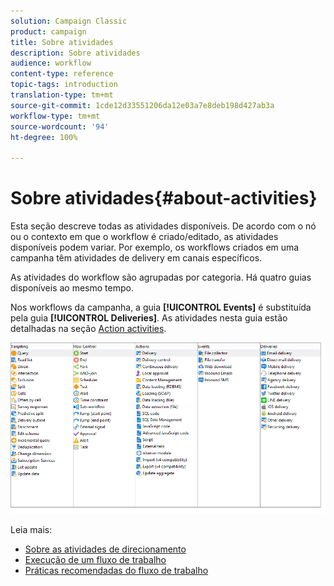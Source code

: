 ```yaml
---
solution: Campaign Classic
product: campaign
title: Sobre atividades
description: Sobre atividades
audience: workflow
content-type: reference
topic-tags: introduction
translation-type: tm+mt
source-git-commit: 1cde12d33551206da12e03a7e8deb198d427ab3a
workflow-type: tm+mt
source-wordcount: '94'
ht-degree: 100%

---
```



# Sobre atividades{#about-activities}

Esta seção descreve todas as atividades disponíveis. De acordo com o nó ou o contexto em que o workflow é criado/editado, as atividades disponíveis podem variar. Por exemplo, os workflows criados em uma campanha têm atividades de delivery em canais específicos.

As atividades do workflow são agrupadas por categoria. Há quatro guias disponíveis ao mesmo tempo.

Nos workflows da campanha, a guia **[!UICONTROL Events]** é substituída pela guia **[!UICONTROL Deliveries]**. As atividades nesta guia estão detalhadas na seção [Action activities](../../workflow/using/about-action-activities.md).

![](assets/wf-activity-tabs.png)

Leia mais:

* [Sobre as atividades de direcionamento](../../workflow/using/about-targeting-activities.md)
* [Execução de um fluxo de trabalho](../../workflow/using/starting-a-workflow.md)
* [Práticas recomendadas do fluxo de trabalho](../../workflow/using/workflow-best-practices.md)
